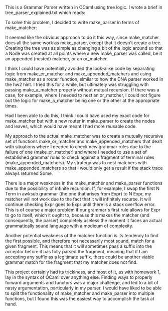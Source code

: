 This is a Grammar Parser written in OCaml using tree logic.
I wrote a brief in tree_parser_explained.txt which reads:

To solve this problem, I decided to write make_parser in terms of make_matcher:

It seemed like the obvious approach to do it this way, since make_matcher does
all the same work as make_parser, except that it doesn't create a tree.
Creating the tree was as simple as changing a bit of the logic around so that
a Node was created at all points where a new make_parser was called, be it an
appended (nested) matcher, or an or_matcher.

I think I could have potentially avoided the look-alike code by separating logic
from make_or_matcher and make_appended_matchers and using make_matcher as a
router function, similar to how the DNA parser worked in the hw2 hint. I tried
this for a while, but ultimately was struggling with passing make_a_matcher
properly without mutual recursion. If there was a case, for example, where I
needed to nest an or_matcher, I could not figure out the logic for 
make_a_matcher being one or the other at the appropriate times. 

Had I been able to do this, I think I could have used my exact code for 
make_matcher but with a new router in make_parser to create the nodes and 
leaves, which would have meant I had more reusable code.

My approach to the actual make_matcher was to create a mutually recursive set 
of functions make_or_matcher and make_appended_matchers that dealt with 
situations where I needed to check new grammar rules due to the failure of one 
(make_or_matcher) and where I needed to use a set of established grammar rules 
to check against a fragment of terminal rules (make_appended_matchers). 
My strategy was to nest matchers with make_appended_matchers so that I would 
only get a result if the stack trace always returned Some.

There is a major weakness in the make_matcher and make_parser functions due to
the possibility of infinite recursion. If, for example, I swap the first N Term 
in awksub grammar (the one that arises from Expr) to N Expr, my matcher will not
work due to the fact that it will infinitely recurse. It will continue checking
Expr goes to Expr until there is a stack overflow error. This is of course a
major problem if our grammar's first rule allows for Expr to go to itself, which
it ought to, because this makes the matcher (and consequently, the parser)
completely useless the moment it faces an actual grammatically sound language
with a modicum of complexity. 

Another potential weakness of the matcher function is its tendency to find the 
first possible, and therefore not necessarily most sound, match for a 
given fragment. This means that it will sometimes pass a suffix into the 
acceptor before it has fully parsed the fragment, meaning that if I am 
accepting any suffix as a legitimate suffix, there could be another viable 
grammar match for the fragment that my matcher does not find.

This project certainly had its trickiness, and most of it, as with homework 1,
lay in the syntax of OCaml over anything else. Finding ways to properly forward
arguments and functors was a major challenge, and led to a bit of nasty 
argumentation, particularly in my parser. I would have liked to be able to split
the functionality of make_matcher and make_parser into multiple functions, but
I found this was the easiest way to accomplish the task at hand.
